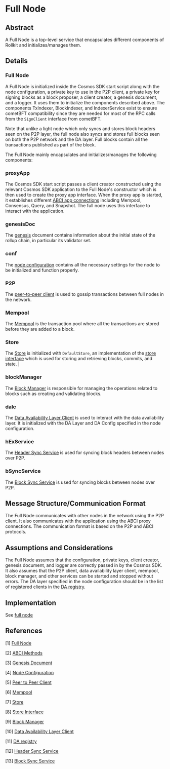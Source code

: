 # Full Node

## Abstract

A Full Node is a top-level service that encapsulates different components of Rollkit and initializes/manages them.

## Details

### Full Node

A Full Node is initialized inside the Cosmos SDK start script along with the node configuration, a private key to use in the P2P client, a private key for signing blocks as a block proposer, a client creator, a genesis document, and a logger. It uses them to initialize the components described above. The components TxIndexer, BlockIndexer, and IndexerService exist to ensure cometBFT compatibility since they are needed for most of the RPC calls from the `SignClient` interface from cometBFT.

Note that unlike a light node which only syncs and stores block headers seen on the P2P layer, the full node also syncs and stores full blocks seen on both the P2P network and the DA layer. Full blocks contain all the transactions published as part of the block.

The Full Node mainly encapsulates and initializes/manages the following components:

### proxyApp

The Cosmos SDK start script passes a client creator constructed using the relevant Cosmos SDK application to the Full Node's constructor which is then used to create the proxy app interface. When the proxy app is started, it establishes different [ABCI app connections] including Mempool, Consensus, Query, and Snapshot. The full node uses this interface to interact with the application.

### genesisDoc

The [genesis] document contains information about the initial state of the rollup chain, in particular its validator set.

### conf

The [node configuration] contains all the necessary settings for the node to be initialized and function properly.

### P2P

The [peer-to-peer client] is used to gossip transactions between full nodes in the network.

### Mempool

The [Mempool] is the transaction pool where all the transactions are stored before they are added to a block.

### Store

The [Store] is initialized with `DefaultStore`, an implementation of the [store interface] which is used for storing and retrieving blocks, commits, and state. |

### blockManager

The [Block Manager] is responsible for managing the operations related to blocks such as creating and validating blocks.

### dalc

The [Data Availability Layer Client][dalc] is used to interact with the data availability layer. It is initialized with the DA Layer and DA Config specified in the node configuration.

### hExService

The [Header Sync Service] is used for syncing block headers between nodes over P2P.

### bSyncService

The [Block Sync Service] is used for syncing blocks between nodes over P2P.

## Message Structure/Communication Format

The Full Node communicates with other nodes in the network using the P2P client. It also communicates with the application using the ABCI proxy connections. The communication format is based on the P2P and ABCI protocols.

## Assumptions and Considerations

The Full Node assumes that the configuration, private keys, client creator, genesis document, and logger are correctly passed in by the Cosmos SDK. It also assumes that the P2P client, data availability layer client, mempool, block manager, and other services can be started and stopped without errors. The DA layer specified in the node configuration should be in the list of registered clients in the [DA registry].

## Implementation

See [full node]

## References

[1] [Full Node][full node]

[2] [ABCI Methods][ABCI app connections]

[3] [Genesis Document][genesis]

[4] [Node Configuration][node configuration]

[5] [Peer to Peer Client][peer-to-peer client]

[6] [Mempool][Mempool]

[7] [Store][Store]

[8] [Store Interface][store interface]

[9] [Block Manager][block manager]

[10] [Data Availability Layer Client][dalc]

[11] [DA registry][DA registry]

[12] [Header Sync Service][Header Sync Service]

[13] [Block Sync Service][Block Sync Service]

[full node]: ../node/full.go
[ABCI app connections]: https://github.com/cometbft/cometbft/blob/main/spec/abci/abci%2B%2B_basic_concepts.md
[genesis]: https://github.com/cometbft/cometbft/blob/main/spec/core/genesis.md
[node configuration]: ../config/config.go
[peer-to-peer client]: ../p2p/client.go
[Mempool]: ../mempool/mempool.go
[Store]: ../store/store.go
[store interface]: ../store/types.go
[Block Manager]: ../block/manager.go
[dalc]: ../da/da.go
[DA registry]: ../da/registry/registry.go
[Header Sync Service]: ../block/header_sync.go
[Block Sync Service]: ../block/block_sync.go
